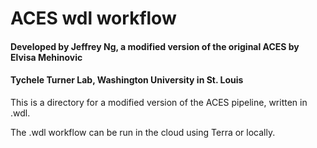 # ACES wdl workflow

#### Developed by Jeffrey Ng, a modified version of the original ACES by Elvisa Mehinovic
#### Tychele Turner Lab, Washington University in St. Louis 

This is a directory for a modified version of the ACES pipeline, written in .wdl.  

The .wdl workflow can be run in the cloud using Terra or locally.


